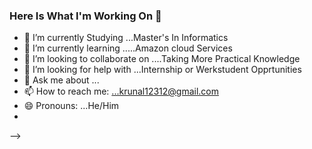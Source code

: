 ### Here Is What I'm Working On  👋






- 🔭 I’m currently Studying ...Master's In Informatics
- 🌱 I’m currently learning .....Amazon cloud  Services
- 👯 I’m looking to collaborate on ....Taking More Practical Knowledge
- 🤔 I’m looking for help with ...Internship  or Werkstudent Opprtunities
- 💬 Ask me about ...
- 📫 How to reach me: ...krunal12312@gmail.com
- 😄 Pronouns: ...He/Him
- 
-->
